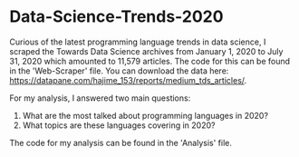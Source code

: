 # Data-Science-Trends-2020

Curious of the latest programming language trends in data science, I scraped the Towards Data Science archives from January 1, 2020 to July 31, 2020 which amounted to 11,579 articles. The code for this can be found in the 'Web-Scraper' file. You can download the data here: https://datapane.com/hajime_153/reports/medium_tds_articles/.

For my analysis, I answered two main questions:

1) What are the most talked about programming languages in 2020?
2) What topics are these languages covering in 2020?

The code for my analysis can be found in the 'Analysis' file. 
